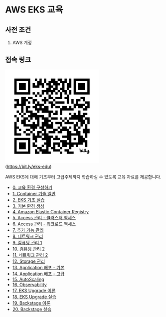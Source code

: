 # AWS EKS 교육

## 사전 조건
1. AWS 계정

## 접속 링크

<img src="images/eks-edu-qr.png" width="300"><br/>
(https://bit.ly/eks-edu)

<!-- 
## 문서 작성 포맷
1. 목표
2. 사전 조건
3. 이론
4. 실습
5. 정리 
-->

AWS EKS에 대해 기초부터 고급주제까지 학습하실 수 있도록 교육 자료를 제공합니다.

- [0. 교육 환경 구성하기](00_Setup/README.md)
- [1. Container 기술 일반](01_Container/README.md)
- [2. EKS 기초 실습](02_EKS_Basic/README.md)
- [3. 기본 환경 생성](03_Default_Environment/README.md)
- [4. Amazon Elastic Container Registry](04_AWS_Elastic_Container_Registry/README.md)
- [5. Access 관리 - 클러스터 액세스](05_Manage_Access_1/README.md)
- [6. Access 관리 - 워크로드 액세스](06_Workload_Access_2/README.md)
- [7. 추가 기능 관리](07_Addons/README.md)
- [8. 네트워크 관리](08_Network/README.md)
- [9. 컴퓨팅 관리 1](09_Computing_1/README.md)
- [10. 컴퓨팅 관리 2](10_Computing_2/README.md)
- [11. 네트워크 관리 2](11_Network_2/README.md)
- [12. Storage 관리](12_Storage_Management/README.md)
- [13. Application 배포 - 기본](13_Application/README.md)
- [14. Application 배포 - 고급](14_Application/README.md)
- [15. AutoScaling](15_AutoScaling/README.md)
- [16. Observability](16_Observability/README.md)
- [17. EKS Upgrade 이론](17_EKS_Upgrade/README.md)
- [18. EKS Upgrade 실습](18_EKS_Upgrade/README.md)
- [19. Backstage 이론](19_Backstage/README.md)
- [20. Backstage 실습](20_Backstage/README.md)

